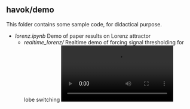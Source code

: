 ## havok/demo

This folder contains some sample code, for didactical purpose.

- *lorenz.ipynb* Demo of paper results on Lorenz attractor
    - *realtime_lorenz/* Realtime demo of forcing signal thresholding for lobe switching
    ![demo_lorenz](demo.mp4)